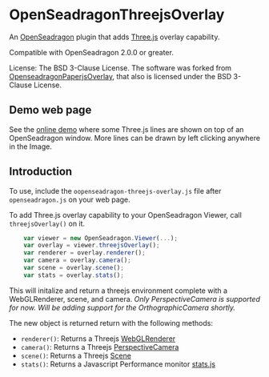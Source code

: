 # OpenSeadragonThreejsOverlay

An [OpenSeadragon](http://openseadragon.github.io) plugin that adds [Three.js](https://threejs.org) overlay capability.

Compatible with OpenSeadragon 2.0.0 or greater.

License: The BSD 3-Clause License. The software was forked from [OpenseadragonPaperjsOverlay](https://github.com/eriksjolund/OpenSeadragonPaperjsOverlay), that also is licensed under the BSD 3-Clause License.

## Demo web page

See the [online demo](https://fervent-snyder-c66537.netlify.com/)
where some Three.js lines are shown on top of an OpenSeadragon window. More lines can be drawn by left clicking anywhere in the Image.

## Introduction

To use, include the `oopenseadragon-threejs-overlay.js` file after `openseadragon.js` on your web page.
   
To add Three.js overlay capability to your OpenSeadragon Viewer, call `threejsOverlay()` on it. 

`````javascript
    var viewer = new OpenSeadragon.Viewer(...);
    var overlay = viewer.threejsOverlay();
    var renderer = overlay.renderer();
    var camera = overlay.camera();
    var scene = overlay.scene();
    var stats = overlay.stats();
`````

This will initalize and return a threejs environment complete with a WebGLRenderer, scene, and camera.
_Only PerspectiveCamera is supported for now. Will be adding support for the OrthographicCamera shortly._

The new object is returned return with the following methods:

* `renderer()`: Returns a Threejs [WebGLRenderer](https://threejs.org/docs/#api/en/renderers/WebGLRenderer)
* `camera()`: Returns a Threejs [PerspectiveCamera](https://threejs.org/docs/#api/en/cameras/PerspectiveCamera)
* `scene()`: Returns a Threejs [Scene](https://threejs.org/docs/#api/en/scenes/Scene)
* `stats()`: Returns a Javascript Performance monitor [stats.js](https://github.com/mrdoob/stats.js/)
